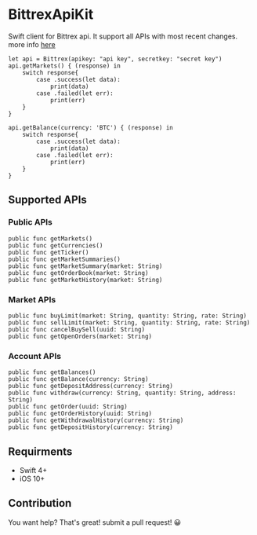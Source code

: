 # BittrexApiKit
Swift client for Bittrex api. It support all APIs with most recent changes. more info [here](https://www.bittrex.com/Home/Api)

```
let api = Bittrex(apikey: "api key", secretkey: "secret key")
api.getMarkets() { (response) in
    switch response{
        case .success(let data):
            print(data)
        case .failed(let err):
            print(err)
    }
}

api.getBalance(currency: 'BTC') { (response) in
    switch response{
        case .success(let data):
            print(data)
        case .failed(let err):
            print(err)
    }
}
```

## Supported APIs
### Public APIs
```
public func getMarkets()
public func getCurrencies()
public func getTicker()
public func getMarketSummaries()
public func getMarketSummary(market: String)
public func getOrderBook(market: String)
public func getMarketHistory(market: String)
```

### Market APIs
```
public func buyLimit(market: String, quantity: String, rate: String)
public func sellLimit(market: String, quantity: String, rate: String)
public func cancelBuySell(uuid: String)
public func getOpenOrders(market: String)
```

### Account APIs
```
public func getBalances()
public func getBalance(currency: String)
public func getDepositAddress(currency: String)
public func withdraw(currency: String, quantity: String, address: String)
public func getOrder(uuid: String)
public func getOrderHistory(uuid: String)
public func getWithdrawalHistory(currency: String)
public func getDepositHistory(currency: String)
```

## Requirments
- Swift 4+
- iOS 10+


## Contribution
You want help? That's great!
submit a pull request! :grinning:


